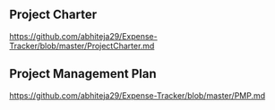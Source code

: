 ## Project Charter
https://github.com/abhiteja29/Expense-Tracker/blob/master/ProjectCharter.md

## Project Management Plan
https://github.com/abhiteja29/Expense-Tracker/blob/master/PMP.md
